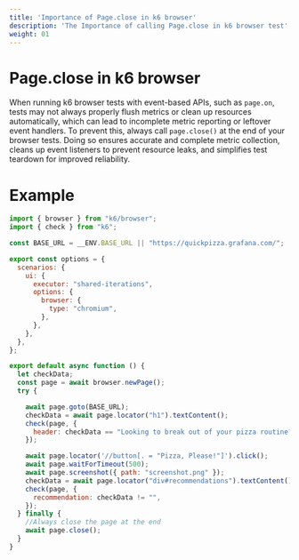 ```yaml
---
title: 'Importance of Page.close in k6 browser'
description: 'The Importance of calling Page.close in k6 browser test'
weight: 01
---
```

# Page.close in k6 browser

When running k6 browser tests with event-based APIs, such as `page.on`, tests may not always properly flush metrics or clean up resources automatically, which can lead to incomplete metric reporting or leftover event handlers. 
To prevent this, always call `page.close()` at the end of your browser tests. Doing so ensures accurate and complete metric collection, cleans up event listeners to prevent resource leaks, and simplifies test teardown for improved reliability.

# Example
```javascript
import { browser } from "k6/browser";
import { check } from "k6";

const BASE_URL = __ENV.BASE_URL || "https://quickpizza.grafana.com/";

export const options = {
  scenarios: {
    ui: {
      executor: "shared-iterations",
      options: {
        browser: {
          type: "chromium",
        },
      },
    },
  },
};

export default async function () {
  let checkData;
  const page = await browser.newPage();
  try {

    await page.goto(BASE_URL);
    checkData = await page.locator("h1").textContent();
    check(page, {
      header: checkData == "Looking to break out of your pizza routine?",
    });

    await page.locator('//button[. = "Pizza, Please!"]').click();
    await page.waitForTimeout(500);
    await page.screenshot({ path: "screenshot.png" });
    checkData = await page.locator("div#recommendations").textContent();
    check(page, {
      recommendation: checkData != "",
    });
  } finally {
    //Always close the page at the end
    await page.close();
  }
}
```
